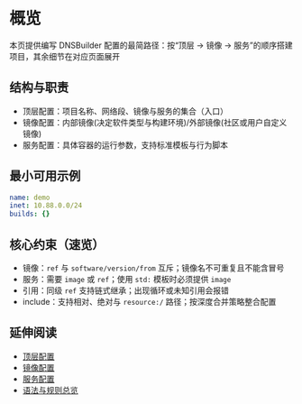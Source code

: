 # 概览

本页提供编写 DNSBuilder 配置的最简路径：按“顶层 → 镜像 → 服务”的顺序搭建项目，其余细节在对应页面展开

## 结构与职责

- 顶层配置：项目名称、网络段、镜像与服务的集合（入口）
- 镜像配置：内部镜像(决定软件类型与构建环境)/外部镜像(社区或用户自定义镜像)
- 服务配置：具体容器的运行参数，支持标准模板与行为脚本

## 最小可用示例

```yaml
name: demo
inet: 10.88.0.0/24
builds: {}
```

## 核心约束（速览）

- 镜像：`ref` 与 `software/version/from` 互斥；镜像名不可重复且不能含冒号
- 服务：需要 `image` 或 `ref`；使用 `std:` 模板时必须提供 `image`
- 引用：同级 `ref` 支持链式继承；出现循环或未知引用会报错
- include：支持相对、绝对与 `resource:/` 路径；按深度合并策略整合配置

## 延伸阅读

- [顶层配置](top-level.md)
- [镜像配置](images.md)
- [服务配置](builds.md)
- [语法与规则总览](../rule/index.md)
